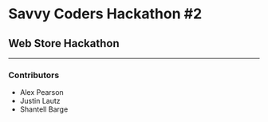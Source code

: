 # Savvy Coders Hackathon \#2
## Web Store Hackathon

---

### Contributors
+ Alex Pearson
+ Justin Lautz
+ Shantell Barge
